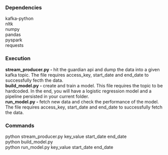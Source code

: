 ### Dependencies

kafka-python  
nltk  
numpy   
pandas  
pyspark   
requests  

### Execution

<b>stream_producer.py - </b> hit the guardian api and dump the data into a given kafka topic. The file requires access_key, start_date and end_date to successfully fecth the data.    
<b>build_model.py - </b> create and train a model. This file requires the topic to be hardcoded. In the end, you will have a logistic regression model and a pipeline persisted in your current folder.    
<b>run_model.py - </b> fetch new data and check the performance of the model. The file requires access_key, start_date and end_date to successfully fetch the data.

### Commands

python stream_producer.py key_value start_date end_date   
python build_model.py   
python run_model.py key_value start_date end_date
